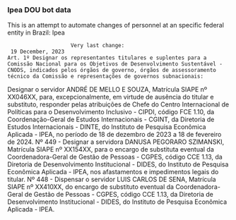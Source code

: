  ### Ipea DOU bot data
 This is an attempt to automate changes of personnel at an specific federal entity in Brazil: Ipea
 
                        Very last change: 
 	 19 December, 2023
	Art. 1º Designar os representantes titulares e suplentes para a Comissão Nacional para os Objetivos de Desenvolvimento Sustentável - CNODS, indicados pelos órgãos de governo, órgãos de assessoramento técnico da Comissão e representações de governos subnacionais:
Designar o servidor ANDRÉ DE MELLO E SOUZA, Matrícula SIAPE nº XX046XX, para, excepcionalmente, em virtude de ausência do titular e substituto, responder pelas atribuições de Chefe do Centro Internacional de Políticas para o Desenvolvimento Inclusivo - CIPDI, código FCE 1.10, da Coordenação-Geral de Estudos Internacionais - CGINT, da Diretoria de Estudos Internacionais - DINTE, do Instituto de Pesquisa Econômica Aplicada - IPEA, no período de 18 de dezembro de 2023 a 18 de fevereiro de 2024.
Nº 449 - Designar a servidora DANUSA PEGORARO SZIMANSKI, Matrícula SIAPE nº XX154XX, para o encargo de substituta eventual da Coordenadora-Geral de Gestão de Pessoas - CGPES, código CCE 1.13, da Diretoria de Desenvolvimento Institucional - DIDES, do Instituto de Pesquisa Econômica Aplicada - IPEA, nos afastamentos e impedimentos legais do titular.
Nº 448 - Dispensar o servidor LUIS CARLOS DE SENA, Matrícula SIAPE nº XX410XX, do encargo de substituto eventual da Coordenadora-Geral de Gestão de Pessoas - CGPES, código CCE 1.13, da Diretoria de Desenvolvimento Institucional - DIDES, do Instituto de Pesquisa Econômica Aplicada - IPEA.
